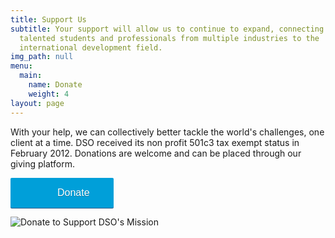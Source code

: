 ```yaml
---
title: Support Us
subtitle: Your support will allow us to continue to expand, connecting more
  talented students and professionals from multiple industries to the
  international development field.
img_path: null
menu:
  main:
    name: Donate
    weight: 4
layout: page
---
```

With your help, we can collectively better tackle the world's challenges, one client at a time. DSO received its non profit 501c3 tax exempt status in February 2012. Donations are welcome and can be placed through our giving platform.

<script type="text/javascript" defer src="https://donorbox.org/install-popup-button.js"></script><a class="dbox-donation-button" style="background: #009fd9 url(https://d1iczxrky3cnb2.cloudfront.net/red_logo.png) no-repeat 37px;color: #fff;text-decoration: none;font-family: Verdana,sans-serif;display: inline-block;font-size: 16px;padding: 15px 38px;padding-left: 75px;-webkit-border-radius: 2px;-moz-border-radius: 2px;border-radius: 2px;box-shadow: 0 1px 0 0 #1f5a89;text-shadow: 0 1px rgba(0, 0, 0, 0.3);" href="https://donorbox.org/support-our-mission-9">Donate</a>

![](/images/donate.png "Donate to Support DSO's Mission")
